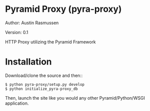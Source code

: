 Pyramid Proxy (pyra-proxy)
==========

Author:
    Austin Rasmussen

Version: 0.1


HTTP Proxy utilizing the Pyramid Framework


Installation
============

Download/clone the source and then::

    $ python pyra-proxy/setup.py develop
    $ python initialize_pyra-proxy_db
    
Then, launch the site like you would any other Pyramid/Python/WSGI application.

